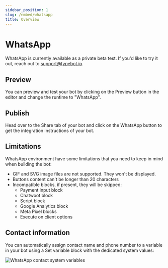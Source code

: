 ```yaml
---
sidebar_position: 1
slug: /embed/whatsapp
title: Overview
---
```


# WhatsApp

WhatsApp is currently available as a private beta test. If you'd like to try it out, reach out to support@typebot.io.

## Preview

You can preview and test your bot by clicking on the Preview button in the editor and change the runtime to "WhatsApp".

## Publish

Head over to the Share tab of your bot and click on the WhatsApp button to get the integration instructions of your bot.

## Limitations

WhatsApp environment have some limitations that you need to keep in mind when building the bot:

- GIF and SVG image files are not supported. They won't be displayed.
- Buttons content can't be longer than 20 characters
- Incompatible blocks, if present, they will be skipped:
  - Payment input block
  - Chatwoot block
  - Script block
  - Google Analytics block
  - Meta Pixel blocks
  - Execute on client options

## Contact information

You can automatically assign contact name and phone number to a variable in your bot using a Set variable block with the dedicated system values:

<img src="/img/whatsapp/contact-var.png" alt="WhatsApp contact system variables" />
